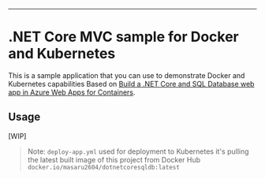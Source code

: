 ---

  

# .NET Core MVC sample for Docker and Kubernetes

  

This is a sample application that you can use to demonstrate Docker and Kubernetes capabilities
Based on [Build a .NET Core and SQL Database web app in Azure Web Apps for Containers](https://docs.microsoft.com/azure/app-service/containers/tutorial-dotnetcore-sqldb-app).

## Usage

[WIP]
> Note: `deploy-app.yml` used for deployment to Kubernetes it's pulling the latest built image of this project from Docker Hub `docker.io/masaru2604/dotnetcoresqldb:latest`